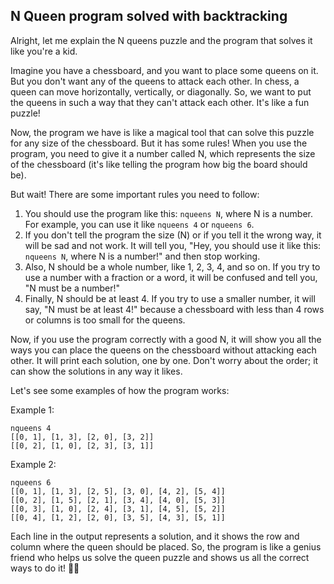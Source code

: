 ## N Queen program solved with backtracking
Alright, let me explain the N queens puzzle and the program that solves it like you're a kid.

Imagine you have a chessboard, and you want to place some queens on it. But you don't want any of the queens to attack each other. In chess, a queen can move horizontally, vertically, or diagonally. So, we want to put the queens in such a way that they can't attack each other. It's like a fun puzzle!

Now, the program we have is like a magical tool that can solve this puzzle for any size of the chessboard. But it has some rules! When you use the program, you need to give it a number called N, which represents the size of the chessboard (it's like telling the program how big the board should be).

But wait! There are some important rules you need to follow:

1. You should use the program like this: `nqueens N`, where N is a number. For example, you can use it like `nqueens 4` or `nqueens 6`.
2. If you don't tell the program the size (N) or if you tell it the wrong way, it will be sad and not work. It will tell you, "Hey, you should use it like this: `nqueens N`, where N is a number!" and then stop working.
3. Also, N should be a whole number, like 1, 2, 3, 4, and so on. If you try to use a number with a fraction or a word, it will be confused and tell you, "N must be a number!"
4. Finally, N should be at least 4. If you try to use a smaller number, it will say, "N must be at least 4!" because a chessboard with less than 4 rows or columns is too small for the queens.

Now, if you use the program correctly with a good N, it will show you all the ways you can place the queens on the chessboard without attacking each other. It will print each solution, one by one. Don't worry about the order; it can show the solutions in any way it likes.

Let's see some examples of how the program works:

Example 1:
```
nqueens 4
[[0, 1], [1, 3], [2, 0], [3, 2]]
[[0, 2], [1, 0], [2, 3], [3, 1]]
```

Example 2:
```
nqueens 6
[[0, 1], [1, 3], [2, 5], [3, 0], [4, 2], [5, 4]]
[[0, 2], [1, 5], [2, 1], [3, 4], [4, 0], [5, 3]]
[[0, 3], [1, 0], [2, 4], [3, 1], [4, 5], [5, 2]]
[[0, 4], [1, 2], [2, 0], [3, 5], [4, 3], [5, 1]]
```

Each line in the output represents a solution, and it shows the row and column where the queen should be placed. So, the program is like a genius friend who helps us solve the queen puzzle and shows us all the correct ways to do it! 🧙‍♀️
